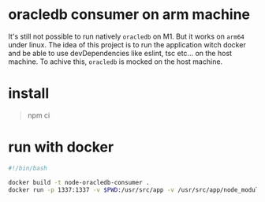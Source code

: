 # oracledb consumer on arm machine

It's still not possible to run natively `oracledb` on M1. But it works on `arm64` under linux.
The idea of this project is to run the application witch docker and be able to use devDependencies like eslint, tsc etc... on the host machine.
To achive this, `oracledb` is mocked on the host machine.

# install 
> npm ci

# run with docker
```bash
#!/bin/bash

docker build -t node-oracledb-consumer .
docker run -p 1337:1337 -v $PWD:/usr/src/app -v /usr/src/app/node_modules --rm node-oracledb-consumer
```
